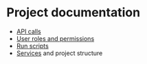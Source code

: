 # Project documentation

- [API calls](API)
- [User roles and permissions](Permissions)
- [Run scripts](Run)
- [Services](Services) and project structure
